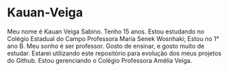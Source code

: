 # Kauan-Veiga
Meu nome é Kauan Veiga Sabino. 
Tenho 15 anos.
Estou estudando no Colégio Estadual do Campo Professora Maria Senek Wosnhaki; 
Estou no 1° ano B.
Meu sonho é ser professor.
Gosto de ensinar, e gosto muito de estudar.
Estarei utilizando este repositório para evolução dos meus projetos do Github.
Estou gerenciando o Colégio Professora Amélia Veiga.
